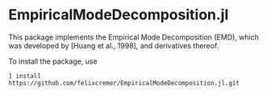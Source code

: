 # EmpiricalModeDecomposition.jl

This package implements the Empirical Mode Decomposition (EMD), which was developed by
[Huang et al., 1998], and derivatives thereof.

To install the package, use
```
] install https://github.com/felixcremer/EmpiricalModeDecomposition.jl.git
```
